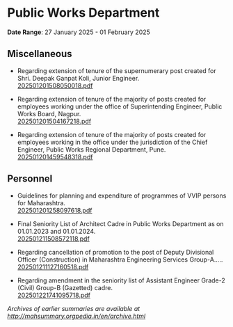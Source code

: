 # Public Works Department

**Date Range**: 27 January 2025 - 01 February 2025


## Miscellaneous
- Regarding extension of tenure of the supernumerary post created for Shri. Deepak Ganpat Koli, Junior Engineer.\
  [202501201508050018.pdf](https://gr.maharashtra.gov.in/Site/Upload/Government%20Resolutions/English/202501201508050018.pdf)

- Regarding extension of tenure of the majority of posts created for employees working under the office of Superintending Engineer, Public Works Board, Nagpur.\
  [202501201504167218.pdf](https://gr.maharashtra.gov.in/Site/Upload/Government%20Resolutions/English/202501201504167218.pdf)

- Regarding extension of tenure of the majority of posts created for employees working in the office under the jurisdiction of the Chief Engineer, Public Works Regional Department, Pune.\
  [202501201459548318.pdf](https://gr.maharashtra.gov.in/Site/Upload/Government%20Resolutions/English/202501201459548318.pdf)

## Personnel
- Guidelines for planning and expenditure of programmes of VVIP persons for Maharashtra.\
  [202501201258097618.pdf](https://gr.maharashtra.gov.in/Site/Upload/Government%20Resolutions/English/202501201258097618.pdf)

- Final Seniority List of Architect Cadre in Public Works Department as on 01.01.2023 and 01.01.2024.\
  [202501211508572118.pdf](https://gr.maharashtra.gov.in/Site/Upload/Government%20Resolutions/English/202501211508572118.pdf)

- Regarding cancellation of promotion to the post of Deputy Divisional Officer (Construction) in Maharashtra Engineering Services Group-A.....\
  [202501211127160518.pdf](https://gr.maharashtra.gov.in/Site/Upload/Government%20Resolutions/English/202501211127160518.pdf)

- Regarding amendment in the seniority list of Assistant Engineer Grade-2 (Civil) Group-B (Gazetted) cadre.\
  [202501221741095718.pdf](https://gr.maharashtra.gov.in/Site/Upload/Government%20Resolutions/English/202501221741095718.pdf)


*Archives of earlier summaries are available at http://mahsummary.orgpedia.in/en/archive.html*